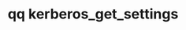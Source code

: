 ---
category: kerberos
command: kerberos_get_settings
keywords: qq, qq_cli, kerberos_get_settings
optional_options: []
permalink: /qq-cli-command-guide/kerberos/kerberos_get_settings.html
positional_options: []
sidebar: qq_cli_command_reference_sidebar
summary: This section explains how to use the <code>qq kerberos_get_settings</code>
  command.
synopsis: Get the Kerberos settings
title: qq kerberos_get_settings
usage: qq kerberos_get_settings [-h]
zendesk_source: qq CLI Command Guide

---